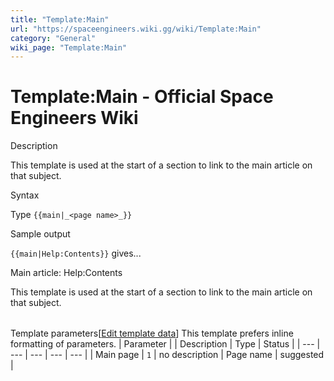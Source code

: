 ```yaml
---
title: "Template:Main"
url: "https://spaceengineers.wiki.gg/wiki/Template:Main"
category: "General"
wiki_page: "Template:Main"
---
```


# Template:Main - Official Space Engineers Wiki

Description

This template is used at the start of a section to link to the main article on that subject.

Syntax

Type `{{main|_<page name>_}}`

Sample output

`{{main|Help:Contents}}` gives...

Main article: Help:Contents

This template is used at the start of a section to link to the main article on that subject.

|     |     |     |     |     |
| --- | --- | --- | --- | --- |
Template parameters\[[Edit template data](https://spaceengineers.wiki.gg/wiki/Template:Main/doc?action=edit&templatedata=edit "Template:Main/doc")\]
This template prefers inline formatting of parameters.
| Parameter |     | Description | Type | Status |
| --- | --- | --- | --- | --- |
| Main page | `1` | no description | Page name | suggested |